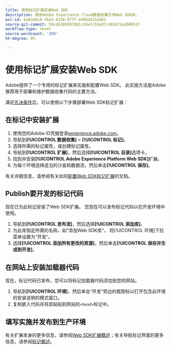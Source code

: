 ```yaml
---
title: 使用标记扩展安装Web SDK
description: 使用Adobe Experience Cloud数据收集引用Web SDK库。
exl-id: ba8348c9-f642-4230-9f7f-4496d4154d83
source-git-commit: 58cd6300307881c3de7c52e07c401bf2ed908517
workflow-type: tm+mt
source-wordcount: '309'
ht-degree: 0%

---
```


# 使用标记扩展安装Web SDK

Adobe提供了一个专用的标记扩展来实施和配置Web SDK。 此实施方法是Adobe推荐用于部署和维护数据收集代码的主要方法。

满足[先决条件](overview.md)后，可以使用以下步骤部署Web SDK标记扩展：

## 在标记中安装扩展

1. 使用您的Adobe ID凭据登录[experience.adobe.com](https://experience.adobe.com)。
1. 导航到&#x200B;**[!UICONTROL 数据收集]** > **[!UICONTROL 标记]**。
1. 选择所需的标记属性，或创建标记属性。
1. 导航到&#x200B;**[!UICONTROL 扩展]**，然后选择&#x200B;**[!UICONTROL 目录]**&#x200B;选项卡。
1. 找到并安装&#x200B;**[!UICONTROL Adobe Experience Platform Web SDK]**&#x200B;扩展。
1. 为每个环境选择适当的沙盒和数据流，然后单击&#x200B;**[!UICONTROL 保存]**。

有关详细信息，请参阅有关如何[配置Web SDK标记扩展](../../tags/extensions/client/web-sdk/web-sdk-extension-configuration.md)的文档。

## Publish要开发的标记代码

现在已为此标记安装了Web SDK扩展。 您现在可以发布标记代码以在开发环境中使用。

1. 导航到&#x200B;**[!UICONTROL 发布流]**，然后选择&#x200B;**[!UICONTROL 添加库]**。
1. 为此库指定所需的名称，如“添加Web SDK库”。 将[!UICONTROL 环境]下拉菜单设置为“开发”。
1. 选择&#x200B;**[!UICONTROL 添加所有更改的资源]**，然后单击&#x200B;**[!UICONTROL 保存并生成到开发]**。

## 在网站上安装加载器代码

现在，标记代码已发布，您可以将标记加载器代码添加到您的网站。

1. 导航到&#x200B;**[!UICONTROL 环境]**，然后单击“开发”旁边的框图标以打开包含此环境的安装说明的模式窗口。
1. 复制嵌入代码并将其粘贴到网站的`<head>`标记中。

## 填写实施并发布到生产环境

有关扩展本身的更多信息，请参阅[Web SDK扩展概述](../../tags/extensions/client/web-sdk/overview.md)；有关导航标记界面的更多信息，请参阅[标记概述](../../tags/home.md)。
